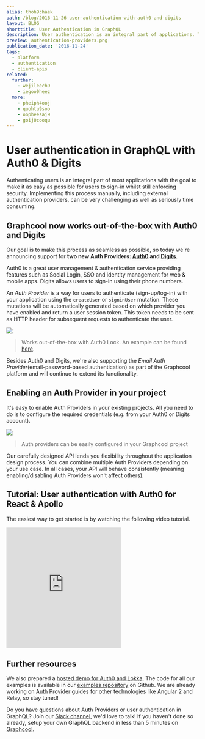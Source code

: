```yaml
---
alias: thoh9chaek
path: /blog/2016-11-26-user-authentication-with-auth0-and-digits
layout: BLOG
shorttitle: User Authentication in GraphQL
description: User authentication is an integral part of applications. The goal is to make it easy for users to sign-in and still enforce security.
preview: authentication-providers.png
publication_date: '2016-11-24'
tags:
  - platform
  - authentication
  - client-apis
related:
  further:
    - wejileech9
    - iegoo0heez
  more:
    - pheiph4ooj
    - quohtu9soo
    - oopheesaj9
    - goij0cooqu
---
```


# User authentication in GraphQL with Auth0 & Digits

Authenticating users is an integral part of most applications with the goal to
make it as easy as possible for users to sign-in whilst still enforcing
security. Implementing this process manually, including external authentication
providers, can be very challenging as well as seriously time consuming.

## Graphcool now works out-of-the-box with Auth0 and Digits

Our goal is to make this process as seamless as possible, so today we're
announcing support for **two new Auth Providers: [Auth0](https://auth0.com/)
and [Digits](https://get.digits.com/)**.

Auth0 is a great user management & authentication service providing features
such as Social Login, SSO and identity management for web & mobile apps. Digits
allows users to sign-in using their phone numbers.

An *Auth Provider* is a way for users to authenticate (sign-up/log-in) with your
application using the `createUser` or `signinUser` mutation. These mutations will be automatically
generated based on which provider you have enabled and return a user session
token. This token needs to be sent as HTTP header for subsequent requests to
authenticate the user.

![](./auth0-lock-demo.gif)
> Works out-of-the-box with Auth0 Lock. An example can be found [here](https://github.com/graphcool-examples/react-graphql/tree/master/authentication-with-auth0-and-lokka).

Besides Auth0 and Digits, we're also supporting the *Email Auth Provider*(email-password-based authentication) as part of the Graphcool platform and will continue to extend its functionality.

## Enabling an Auth Provider in your project

It's easy to enable Auth Providers in your existing projects. All you need to do
is to configure the required credentials (e.g. from your Auth0 or Digits account).

![](./authentication-providers.png)
> Auth providers can be easily configured in your Graphcool project

Our carefully designed API lends you flexibility throughout the application
design process. You can combine multiple Auth Providers depending on your use
case. In all cases, your API will behave consistently (meaning
enabling/disabling Auth Providers won't affect others).

## Tutorial: User authentication with Auth0 for React & Apollo

The easiest way to get started is by watching the following video tutorial.

<iframe height="315" src="https://www.youtube.com/embed/5uxq8Om-AZQ" frameborder="0" allowfullscreen></iframe>

## Further resources

We also prepared a [hosted demo for Auth0 and Lokka](https://graphcool-auth0.netlify.com/). The code for all our examples is available in our [examples repository](http://github.com/graphcool-examples) on Github. We are already
working on Auth Provider guides for other technologies like Angular 2 and Relay,
so stay tuned!

Do you have questions about Auth Providers or user authentication in GraphQL?
Join our [Slack channel](http://slack.graph.cool/), we'd love
to talk! If you haven't done so already, setup your own GraphQL backend in less
than 5 minutes on [Graphcool](https://graph.cool/).
